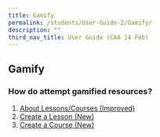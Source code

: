 ```yaml
---
title: Gamify
permalink: /students/User-Guide-2/Gamify/
description: ""
third_nav_title: User Guide (CAA 14 Feb)
---
```



## Gamify

### How do attempt gamified resources?

1. <a href="/user-guide/Teachers-UG/aboutlessons/" target="_blank">About Lessons/Courses (Improved)</a>
2. <a href="/user-guide/Teachers-UG/createlesson/" target="_blank">Create a Lesson (New)</a>
3. <a href="/user-guide/Teachers-UG/createcourse/" target="_blank">Create a Course (New)</a>